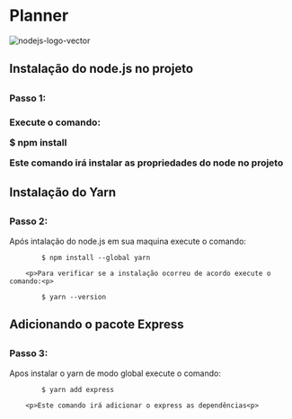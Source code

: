 # Planner
![nodejs-logo-vector](https://user-images.githubusercontent.com/83310782/218368308-9a7acfc7-f581-4db5-8fc5-9317659ef0bf.svg)
<h2>Instalação do node.js no projeto<h2>
    <h3>Passo 1:<h3>
        <p>Execute o comando:<p>
            $ npm install
        <p>Este comando irá instalar as propriedades do node no projeto<p>
<h2>Instalação do Yarn<h2>
    <h3>Passo 2:</h3>
        <p>Após intalação do node.js em sua maquina execute o comando:<p>

            $ npm install --global yarn 

        <p>Para verificar se a instalação ocorreu de acordo execute o comando:<p>

            $ yarn --version
    
<h2>Adicionando o pacote Express<h2>
    <h3>Passo 3:</h3>
        <p>Apos instalar o yarn de modo global execute o comando:<p>

            $ yarn add express

        <p>Este comando irá adicionar o express as dependências<p>
